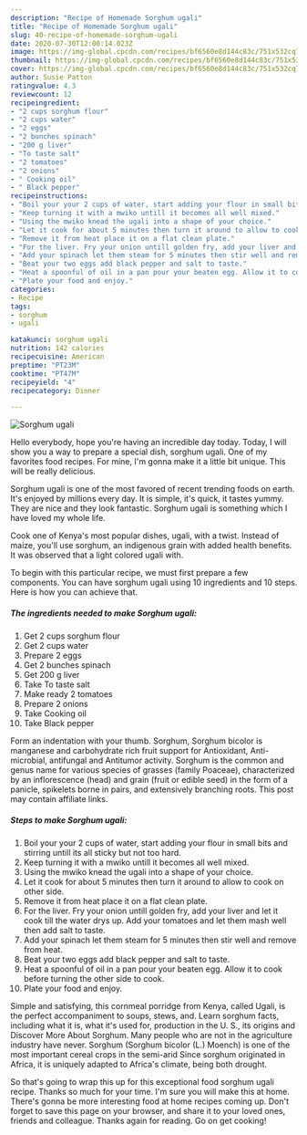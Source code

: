 ```yaml
---
description: "Recipe of Homemade Sorghum ugali"
title: "Recipe of Homemade Sorghum ugali"
slug: 40-recipe-of-homemade-sorghum-ugali
date: 2020-07-30T12:00:14.023Z
image: https://img-global.cpcdn.com/recipes/bf6560e8d144c83c/751x532cq70/sorghum-ugali-recipe-main-photo.jpg
thumbnail: https://img-global.cpcdn.com/recipes/bf6560e8d144c83c/751x532cq70/sorghum-ugali-recipe-main-photo.jpg
cover: https://img-global.cpcdn.com/recipes/bf6560e8d144c83c/751x532cq70/sorghum-ugali-recipe-main-photo.jpg
author: Susie Patton
ratingvalue: 4.3
reviewcount: 12
recipeingredient:
- "2 cups sorghum flour"
- "2 cups water"
- "2 eggs"
- "2 bunches spinach"
- "200 g liver"
- "To taste salt"
- "2 tomatoes"
- "2 onions"
- " Cooking oil"
- " Black pepper"
recipeinstructions:
- "Boil your your 2 cups of water, start adding your flour in small bits and stirring untill its all sticky but not too hard."
- "Keep turning it with a mwiko untill it becomes all well mixed."
- "Using the mwiko knead the ugali into a shape of your choice."
- "Let it cook for about 5 minutes then turn it around to allow to cook on other side."
- "Remove it from heat place it on a flat clean plate."
- "For the liver. Fry your onion untill golden fry, add your liver and let it cook till the water drys up. Add your tomatoes and let them mash well then add salt to taste."
- "Add your spinach let them steam for 5 minutes then stir well and remove from heat."
- "Beat your two eggs add black pepper and salt to taste."
- "Heat a spoonful of oil in a pan pour your beaten egg. Allow it to cook before turning the other side to cook."
- "Plate your food and enjoy."
categories:
- Recipe
tags:
- sorghum
- ugali

katakunci: sorghum ugali 
nutrition: 142 calories
recipecuisine: American
preptime: "PT23M"
cooktime: "PT47M"
recipeyield: "4"
recipecategory: Dinner

---
```



![Sorghum ugali](https://img-global.cpcdn.com/recipes/bf6560e8d144c83c/751x532cq70/sorghum-ugali-recipe-main-photo.jpg)

Hello everybody, hope you're having an incredible day today. Today, I will show you a way to prepare a special dish, sorghum ugali. One of my favorites food recipes. For mine, I'm gonna make it a little bit unique. This will be really delicious.

Sorghum ugali is one of the most favored of recent trending foods on earth. It's enjoyed by millions every day. It is simple, it's quick, it tastes yummy. They are nice and they look fantastic. Sorghum ugali is something which I have loved my whole life.

Cook one of Kenya&#39;s most popular dishes, ugali, with a twist. Instead of maize, you&#39;ll use sorghum, an indigenous grain with added health benefits. It was observed that a light colored ugali with.


To begin with this particular recipe, we must first prepare a few components. You can have sorghum ugali using 10 ingredients and 10 steps. Here is how you can achieve that.

##### The ingredients needed to make Sorghum ugali:

1. Get 2 cups sorghum flour
1. Get 2 cups water
1. Prepare 2 eggs
1. Get 2 bunches spinach
1. Get 200 g liver
1. Take To taste salt
1. Make ready 2 tomatoes
1. Prepare 2 onions
1. Take  Cooking oil
1. Take  Black pepper


Form an indentation with your thumb. Sorghum, Sorghum bicolor is manganese and carbohydrate rich fruit support for Antioxidant, Anti-microbial, antifungal and Antitumor activity. Sorghum is the common and genus name for various species of grasses (family Poaceae), characterized by an inflorescence (head) and grain (fruit or edible seed) in the form of a panicle, spikelets borne in pairs, and extensively branching roots. This post may contain affiliate links. 

##### Steps to make Sorghum ugali:

1. Boil your your 2 cups of water, start adding your flour in small bits and stirring untill its all sticky but not too hard.
1. Keep turning it with a mwiko untill it becomes all well mixed.
1. Using the mwiko knead the ugali into a shape of your choice.
1. Let it cook for about 5 minutes then turn it around to allow to cook on other side.
1. Remove it from heat place it on a flat clean plate.
1. For the liver. Fry your onion untill golden fry, add your liver and let it cook till the water drys up. Add your tomatoes and let them mash well then add salt to taste.
1. Add your spinach let them steam for 5 minutes then stir well and remove from heat.
1. Beat your two eggs add black pepper and salt to taste.
1. Heat a spoonful of oil in a pan pour your beaten egg. Allow it to cook before turning the other side to cook.
1. Plate your food and enjoy.


Simple and satisfying, this cornmeal porridge from Kenya, called Ugali, is the perfect accompaniment to soups, stews, and. Learn sorghum facts, including what it is, what it&#39;s used for, production in the U. S., its origins and Discover More About Sorghum. Many people who are not in the agriculture industry have never. Sorghum (Sorghum bicolor (L.) Moench) is one of the most important cereal crops in the semi-arid Since sorghum originated in Africa, it is uniquely adapted to Africa&#39;s climate, being both drought. 

So that's going to wrap this up for this exceptional food sorghum ugali recipe. Thanks so much for your time. I'm sure you will make this at home. There's gonna be more interesting food at home recipes coming up. Don't forget to save this page on your browser, and share it to your loved ones, friends and colleague. Thanks again for reading. Go on get cooking!
